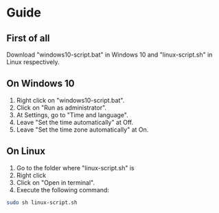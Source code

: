 
# Guide
## First of all
Download "windows10-script.bat" in Windows 10 and "linux-script.sh" in Linux respectively.
## On Windows 10
1. Right click on "windows10-script.bat".
2. Click on "Run as administrator".
3. At Settings, go to "Time and language".
4. Leave "Set the time automatically" at Off.
5. Leave "Set the time zone automatically" at On.
## On Linux
1. Go to the folder where "linux-script.sh" is
2. Right click
3. Click on "Open in terminal".
5. Execute the following command:
```bash
sudo sh linux-script.sh
```
